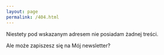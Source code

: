 ```yaml
---
layout: page
permalink: /404.html
---
```

Niestety pod wskazanym adresem nie posiadam żadnej treści.

Ale może zapiszesz się na Mój newsletter?